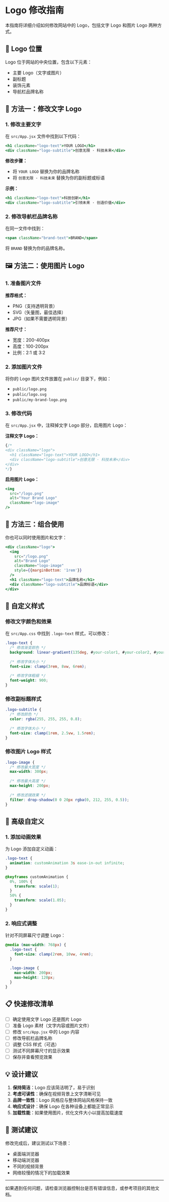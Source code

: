 # Logo 修改指南

本指南将详细介绍如何修改网站中的 Logo，包括文字 Logo 和图片 Logo 两种方式。

## 🎯 Logo 位置

Logo 位于网站的中央位置，包含以下元素：
- 主要 Logo（文字或图片）
- 副标题
- 装饰元素
- 导航栏品牌名称

## 📝 方法一：修改文字 Logo

### 1. 修改主要文字

在 `src/App.jsx` 文件中找到以下代码：

```jsx
<h1 className="logo-text">YOUR LOGO</h1>
<div className="logo-subtitle">创意无限 · 科技未来</div>
```

**修改步骤：**
- 将 `YOUR LOGO` 替换为你的品牌名称
- 将 `创意无限 · 科技未来` 替换为你的副标题或标语

**示例：**
```jsx
<h1 className="logo-text">科技创新</h1>
<div className="logo-subtitle">引领未来 · 创造价值</div>
```

### 2. 修改导航栏品牌名称

在同一文件中找到：
```jsx
<span className="brand-text">BRAND</span>
```

将 `BRAND` 替换为你的品牌名称。

## 🖼️ 方法二：使用图片 Logo

### 1. 准备图片文件

**推荐格式：**
- PNG（支持透明背景）
- SVG（矢量图，最佳选择）
- JPG（如果不需要透明背景）

**推荐尺寸：**
- 宽度：200-400px
- 高度：100-200px
- 比例：2:1 或 3:2

### 2. 添加图片文件

将你的 Logo 图片文件放置在 `public/` 目录下，例如：
- `public/logo.png`
- `public/logo.svg`
- `public/my-brand-logo.png`

### 3. 修改代码

在 `src/App.jsx` 中，注释掉文字 Logo 部分，启用图片 Logo：

**注释文字 Logo：**
```jsx
{/* 
<div className="logo">
  <h1 className="logo-text">YOUR LOGO</h1>
  <div className="logo-subtitle">创意无限 · 科技未来</div>
</div>
*/}
```

**启用图片 Logo：**
```jsx
<img 
  src="/logo.png" 
  alt="Your Brand Logo" 
  className="logo-image"
/>
```

## 🎨 方法三：组合使用

你也可以同时使用图片和文字：

```jsx
<div className="logo">
  <img 
    src="/logo.png" 
    alt="Brand Logo" 
    className="logo-image"
    style={{marginBottom: '1rem'}}
  />
  <h1 className="logo-text">品牌名称</h1>
  <div className="logo-subtitle">品牌标语</div>
</div>
```

## 🎯 自定义样式

### 修改文字颜色和效果

在 `src/App.css` 中找到 `.logo-text` 样式，可以修改：

```css
.logo-text {
  /* 修改渐变颜色 */
  background: linear-gradient(135deg, #your-color1, #your-color2, #your-color3);
  
  /* 修改字体大小 */
  font-size: clamp(3rem, 8vw, 6rem);
  
  /* 修改字体粗细 */
  font-weight: 900;
}
```

### 修改副标题样式

```css
.logo-subtitle {
  /* 修改颜色 */
  color: rgba(255, 255, 255, 0.8);
  
  /* 修改字体大小 */
  font-size: clamp(1rem, 2.5vw, 1.5rem);
}
```

### 修改图片 Logo 样式

```css
.logo-image {
  /* 修改最大宽度 */
  max-width: 300px;
  
  /* 修改最大高度 */
  max-height: 200px;
  
  /* 修改滤镜效果 */
  filter: drop-shadow(0 0 20px rgba(0, 212, 255, 0.5));
}
```

## 🔧 高级自定义

### 1. 添加动画效果

为 Logo 添加自定义动画：

```css
.logo-text {
  animation: customAnimation 3s ease-in-out infinite;
}

@keyframes customAnimation {
  0%, 100% {
    transform: scale(1);
  }
  50% {
    transform: scale(1.05);
  }
}
```

### 2. 响应式调整

针对不同屏幕尺寸调整 Logo：

```css
@media (max-width: 768px) {
  .logo-text {
    font-size: clamp(2rem, 10vw, 4rem);
  }
  
  .logo-image {
    max-width: 200px;
    max-height: 120px;
  }
}
```

## 📋 快速修改清单

- [ ] 确定使用文字 Logo 还是图片 Logo
- [ ] 准备 Logo 素材（文字内容或图片文件）
- [ ] 修改 `src/App.jsx` 中的 Logo 内容
- [ ] 修改导航栏品牌名称
- [ ] 调整 CSS 样式（可选）
- [ ] 测试不同屏幕尺寸的显示效果
- [ ] 保存并查看预览效果

## 💡 设计建议

1. **保持简洁**：Logo 应该简洁明了，易于识别
2. **考虑可读性**：确保在视频背景上文字清晰可见
3. **品牌一致性**：Logo 风格应与整体网站风格保持一致
4. **响应式设计**：确保 Logo 在各种设备上都能正常显示
5. **加载性能**：如果使用图片，优化文件大小以提高加载速度

## 🚀 测试建议

修改完成后，建议测试以下场景：
- 桌面端浏览器
- 移动端浏览器
- 不同的视频背景
- 网络较慢的情况下的加载效果

---

如果遇到任何问题，请检查浏览器控制台是否有错误信息，或参考项目的其他文档。